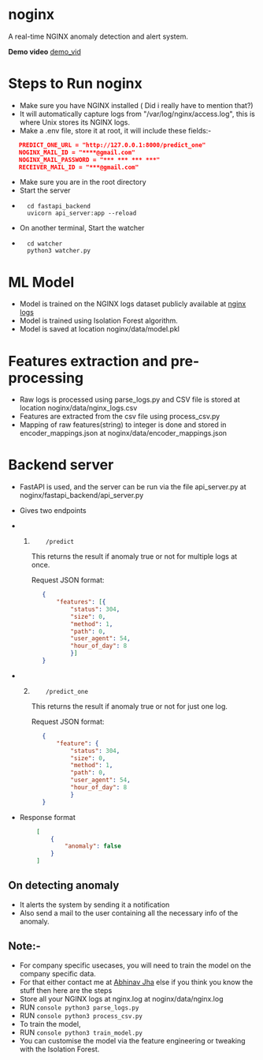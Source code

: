 # noginx

A real-time NGINX anomaly detection and alert system.

**Demo video**
[demo_vid](https://github.com/user-attachments/assets/12cd769f-bc5b-4431-8f81-14718dbf2cec)

# Steps to Run noginx
- Make sure you have NGINX installed ( Did i really have to mention that?)
- It will automatically capture logs from "/var/log/nginx/access.log", this is where Unix stores its NGINX logs.
- Make a .env file, store it at root, it will include these fields:-
 ```json
    PREDICT_ONE_URL = "http://127.0.0.1:8000/predict_one"
    NOGINX_MAIL_ID = "****@gmail.com"
    NOGINX_MAIL_PASSWORD = "*** *** *** ***"
    RECEIVER_MAIL_ID = "***@gmail.com"
 ```
- Make sure you are in the root directory
- Start the server
- ```console
    cd fastapi_backend
    uvicorn api_server:app --reload
  ```
- On another terminal, Start the watcher
- ```console
    cd watcher
    python3 watcher.py
  ```


# ML Model
- Model is trained on the NGINX logs dataset publicly available at [nginx logs](https://github.com/elastic/examples/blob/master/Common%20Data%20Formats/nginx_logs/README.md)
- Model is trained using Isolation Forest algorithm.
- Model is saved at location noginx/data/model.pkl

# Features extraction and pre-processing
- Raw logs is processed using parse_logs.py and CSV file is stored at location noginx/data/nginx_logs.csv
- Features are extracted from the csv file using process_csv.py
- Mapping of raw features(string) to integer is done and stored in encoder_mappings.json at noginx/data/encoder_mappings.json

# Backend server
- FastAPI is used, and the server can be run via the file api_server.py at noginx/fastapi_backend/api_server.py
- Gives two endpoints
- 1.
     ```console
         /predict
     ```
     This returns the result if anomaly true or not for multiple logs at once.

     Request JSON format:
     ```json
        {
            "features": [{
                "status": 304,
                "size": 0,
                "method": 1,
                "path": 0,
                "user_agent": 54,
                "hour_of_day": 8
                }]
        }
     ```
- 2.
     ```console
         /predict_one
     ```
     This returns the result if anomaly true or not for just one log.

     Request JSON format:
     ```json
        {
            "feature": {
                "status": 304,
                "size": 0,
                "method": 1,
                "path": 0,
                "user_agent": 54,
                "hour_of_day": 8
                }
        }
     ```
    
- Response format
```json
        [
            {
                "anomaly": false
            }
        ]
```

## On detecting anomaly
 - It alerts the system by sending it a notification
 - Also send a mail to the user containing all the necessary info of the anomaly.

## Note:-
- For company specific usecases, you will need to train the model on the company specific data.
- For that either contact me at [Abhinav Jha](www.x.com/AbhinavXJ) else if you think you know the stuff then here are the steps
- Store all your NGINX logs at nginx.log at noginx/data/nginx.log
- RUN ```console
        python3 parse_logs.py
        ```
- RUN ```console
        python3 process_csv.py
      ```
- To train the model,
- RUN ```console
        python3 train_model.py
      ```
- You can customise the model via the feature engineering or tweaking with the Isolation Forest.